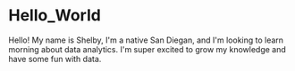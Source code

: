 # Hello_World

Hello! My name is Shelby, I'm a native San Diegan, and I'm looking to learn morning about data analytics.
I'm super excited to grow my knowledge and have some fun with data.
